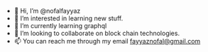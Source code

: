- 👋 Hi, I’m @nofalfayyaz
- 👀 I’m interested in learning new stuff.
- 🌱 I’m currently learning graphql
- 💞️ I’m looking to collaborate on block chain technologies.
- 📫 You can reach me through my email fayyaznofal@gmail.com

<!---
nofalfayyaz/nofalfayyaz is a ✨ special ✨ repository because its `README.md` (this file) appears on your GitHub profile.
You can click the Preview link to take a look at your changes.
--->
